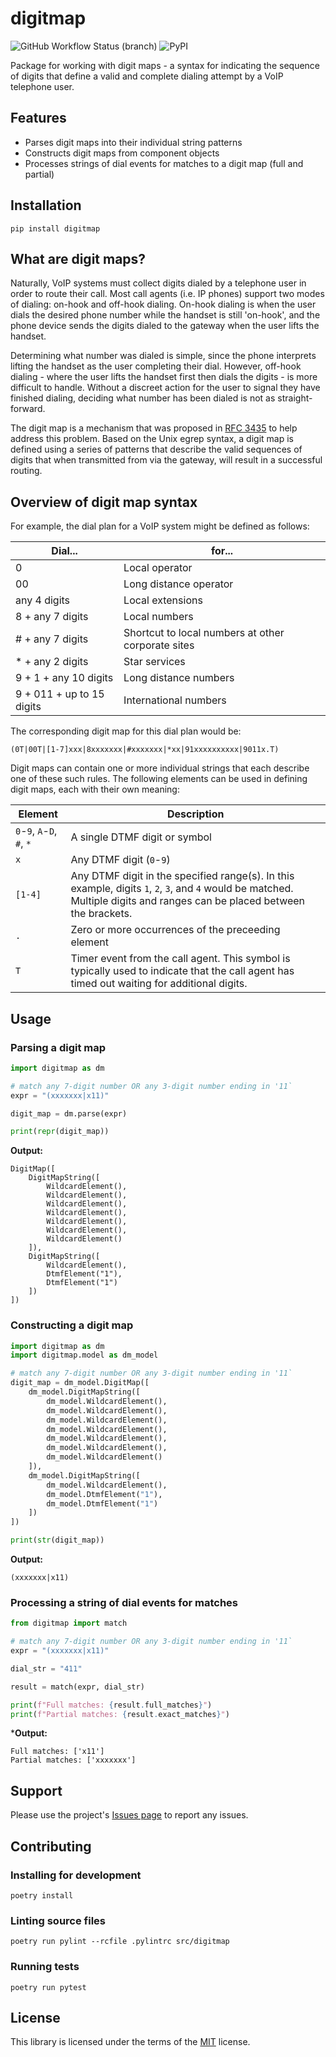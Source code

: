 # digitmap

![GitHub Workflow Status (branch)](https://img.shields.io/github/workflow/status/gdereese/digitmap/CI/main?style=for-the-badge)
![PyPI](https://img.shields.io/pypi/v/digitmap?style=for-the-badge)

Package for working with digit maps - a syntax for indicating the sequence of digits that define
a valid and complete dialing attempt by a VoIP telephone user.

## Features

* Parses digit maps into their individual string patterns
* Constructs digit maps from component objects
* Processes strings of dial events for matches to a digit map (full and partial)

## Installation

```shell
pip install digitmap
```

## What are digit maps?

Naturally, VoIP systems must collect digits dialed by a telephone user in order to route their call. Most call agents (i.e. IP phones) support two modes of dialing: on-hook and off-hook dialing. On-hook dialing is when the user dials the desired phone number while the handset is still 'on-hook', and the phone device sends the digits dialed to the gateway when the user lifts the handset.

Determining what number was dialed is simple, since the phone interprets lifting the handset as the user completing their dial. However, off-hook dialing - where the user lifts the handset first then dials the digits - is more difficult to handle. Without a discreet action for the user to signal they have finished dialing, deciding what number has been dialed is not as straight-forward.

The digit map is a mechanism that was proposed in [RFC 3435](https://datatracker.ietf.org/doc/html/rfc3435#section-2.1.5) to help address this problem. Based on the Unix egrep syntax, a digit map is defined using a series of patterns that describe the valid sequences of digits that when transmitted from via the gateway, will result in a successful routing.

## Overview of digit map syntax

For example, the dial plan for a VoIP system might be defined as follows:

| Dial... | for... |
| ------- | ------ |
| 0 | Local operator |
| 00 | Long distance operator |
| any 4 digits | Local extensions |
| 8 + any 7 digits | Local numbers |
| # + any 7 digits | Shortcut to local numbers at other corporate sites |
| * + any 2 digits | Star services |
| 9 + 1 + any 10 digits | Long distance numbers |
| 9 + 011 + up to 15 digits | International numbers |

The corresponding digit map for this dial plan would be:

```text
(0T|00T|[1-7]xxx|8xxxxxxx|#xxxxxxx|*xx|91xxxxxxxxxx|9011x.T)
```

Digit maps can contain one or more individual strings that each describe one of these such rules. The following elements can be used in defining digit maps, each with their own meaning:

| Element | Description |
| --------- | ----------- |
| `0`-`9`, `A`-`D`, `#`, `*` | A single DTMF digit or symbol |
| `x` | Any DTMF digit (`0`-`9`) |
| `[1-4]` | Any DTMF digit in the specified range(s). In this example, digits `1`, `2`, `3`, and `4` would be matched. Multiple digits and ranges can be placed between the brackets. |
| `.` | Zero or more occurrences of the preceeding element |
| `T` | Timer event from the call agent. This symbol is typically used to indicate that the call agent has timed out waiting for additional digits. |

## Usage

### Parsing a digit map

```python
import digitmap as dm

# match any 7-digit number OR any 3-digit number ending in '11`
expr = "(xxxxxxx|x11)"

digit_map = dm.parse(expr)

print(repr(digit_map))
```

**Output:**

```text
DigitMap([
    DigitMapString([
        WildcardElement(),
        WildcardElement(),
        WildcardElement(),
        WildcardElement(),
        WildcardElement(),
        WildcardElement(),
        WildcardElement()
    ]),
    DigitMapString([
        WildcardElement(),
        DtmfElement("1"),
        DtmfElement("1")
    ])
])
```

### Constructing a digit map

```python
import digitmap as dm
import digitmap.model as dm_model

# match any 7-digit number OR any 3-digit number ending in '11`
digit_map = dm_model.DigitMap([
    dm_model.DigitMapString([
        dm_model.WildcardElement(),
        dm_model.WildcardElement(),
        dm_model.WildcardElement(),
        dm_model.WildcardElement(),
        dm_model.WildcardElement(),
        dm_model.WildcardElement(),
        dm_model.WildcardElement()
    ]),
    dm_model.DigitMapString([
        dm_model.WildcardElement(),
        dm_model.DtmfElement("1"),
        dm_model.DtmfElement("1")
    ])
])

print(str(digit_map))
```

**Output:**

```text
(xxxxxxx|x11)
```

### Processing a string of dial events for matches

```python
from digitmap import match

# match any 7-digit number OR any 3-digit number ending in '11`
expr = "(xxxxxxx|x11)"

dial_str = "411"

result = match(expr, dial_str)

print(f"Full matches: {result.full_matches}")
print(f"Partial matches: {result.exact_matches}")
```

***Output:**

```text
Full matches: ['x11']
Partial matches: ['xxxxxxx']
```

## Support

Please use the project's [Issues page](https://github.com/gdereese/digitmap/issues) to report any issues.

## Contributing

### Installing for development

```shell
poetry install
```

### Linting source files

```shell
poetry run pylint --rcfile .pylintrc src/digitmap
```

### Running tests

```shell
poetry run pytest
```

## License

This library is licensed under the terms of the [MIT](https://choosealicense.com/licenses/MIT/) license.
